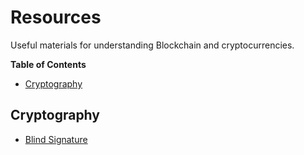 # Resources
Useful materials for understanding Blockchain and cryptocurrencies.

**Table of Contents**
- [Cryptography](#cryptography)

## Cryptography
- [Blind Signature](https://en.wikipedia.org/wiki/Blind_signature)


